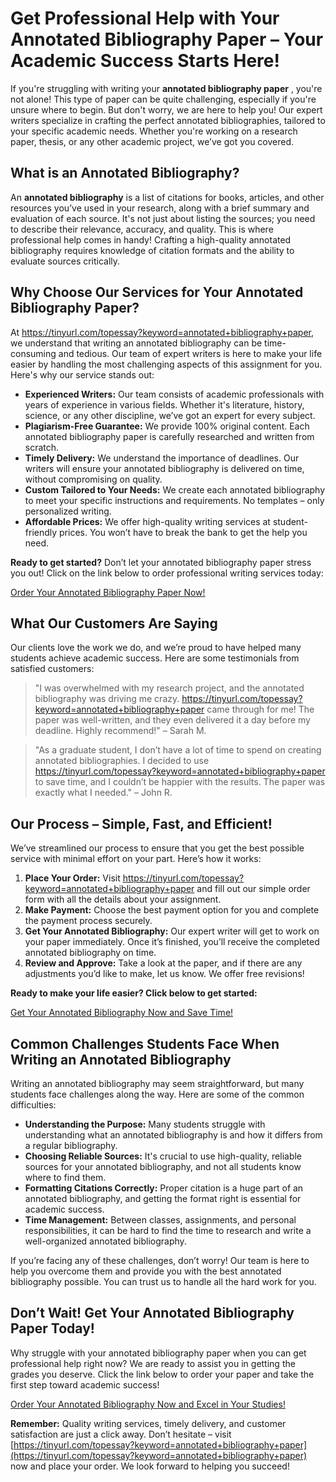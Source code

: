 # Get Professional Help with Your Annotated Bibliography Paper – Your Academic Success Starts Here!

If you're struggling with writing your **annotated bibliography paper** , you're not alone! This type of paper can be quite challenging, especially if you're unsure where to begin. But don't worry, we are here to help you! Our expert writers specialize in crafting the perfect annotated bibliographies, tailored to your specific academic needs. Whether you're working on a research paper, thesis, or any other academic project, we’ve got you covered.

## What is an Annotated Bibliography?

An **annotated bibliography** is a list of citations for books, articles, and other resources you’ve used in your research, along with a brief summary and evaluation of each source. It's not just about listing the sources; you need to describe their relevance, accuracy, and quality. This is where professional help comes in handy! Crafting a high-quality annotated bibliography requires knowledge of citation formats and the ability to evaluate sources critically.

## Why Choose Our Services for Your Annotated Bibliography Paper?

At https://tinyurl.com/topessay?keyword=annotated+bibliography+paper, we understand that writing an annotated bibliography can be time-consuming and tedious. Our team of expert writers is here to make your life easier by handling the most challenging aspects of this assignment for you. Here's why our service stands out:

- **Experienced Writers:** Our team consists of academic professionals with years of experience in various fields. Whether it's literature, history, science, or any other discipline, we’ve got an expert for every subject.
- **Plagiarism-Free Guarantee:** We provide 100% original content. Each annotated bibliography paper is carefully researched and written from scratch.
- **Timely Delivery:** We understand the importance of deadlines. Our writers will ensure your annotated bibliography is delivered on time, without compromising on quality.
- **Custom Tailored to Your Needs:** We create each annotated bibliography to meet your specific instructions and requirements. No templates – only personalized writing.
- **Affordable Prices:** We offer high-quality writing services at student-friendly prices. You won’t have to break the bank to get the help you need.

**Ready to get started?** Don’t let your annotated bibliography paper stress you out! Click on the link below to order professional writing services today:

[Order Your Annotated Bibliography Paper Now!](https://tinyurl.com/topessay?keyword=annotated+bibliography+paper)

## What Our Customers Are Saying

Our clients love the work we do, and we’re proud to have helped many students achieve academic success. Here are some testimonials from satisfied customers:

> "I was overwhelmed with my research project, and the annotated bibliography was driving me crazy. https://tinyurl.com/topessay?keyword=annotated+bibliography+paper came through for me! The paper was well-written, and they even delivered it a day before my deadline. Highly recommend!" – Sarah M.

> "As a graduate student, I don’t have a lot of time to spend on creating annotated bibliographies. I decided to use https://tinyurl.com/topessay?keyword=annotated+bibliography+paper to save time, and I couldn’t be happier with the results. The paper was exactly what I needed." – John R.

## Our Process – Simple, Fast, and Efficient!

We’ve streamlined our process to ensure that you get the best possible service with minimal effort on your part. Here’s how it works:

1. **Place Your Order:** Visit https://tinyurl.com/topessay?keyword=annotated+bibliography+paper and fill out our simple order form with all the details about your assignment.
2. **Make Payment:** Choose the best payment option for you and complete the payment process securely.
3. **Get Your Annotated Bibliography:** Our expert writer will get to work on your paper immediately. Once it’s finished, you’ll receive the completed annotated bibliography on time.
4. **Review and Approve:** Take a look at the paper, and if there are any adjustments you’d like to make, let us know. We offer free revisions!

**Ready to make your life easier? Click below to get started:**

[Get Your Annotated Bibliography Now and Save Time!](https://tinyurl.com/topessay?keyword=annotated+bibliography+paper)

## Common Challenges Students Face When Writing an Annotated Bibliography

Writing an annotated bibliography may seem straightforward, but many students face challenges along the way. Here are some of the common difficulties:

- **Understanding the Purpose:** Many students struggle with understanding what an annotated bibliography is and how it differs from a regular bibliography.
- **Choosing Reliable Sources:** It's crucial to use high-quality, reliable sources for your annotated bibliography, and not all students know where to find them.
- **Formatting Citations Correctly:** Proper citation is a huge part of an annotated bibliography, and getting the format right is essential for academic success.
- **Time Management:** Between classes, assignments, and personal responsibilities, it can be hard to find the time to research and write a well-organized annotated bibliography.

If you’re facing any of these challenges, don’t worry! Our team is here to help you overcome them and provide you with the best annotated bibliography possible. You can trust us to handle all the hard work for you.

## Don’t Wait! Get Your Annotated Bibliography Paper Today!

Why struggle with your annotated bibliography paper when you can get professional help right now? We are ready to assist you in getting the grades you deserve. Click the link below to order your paper and take the first step toward academic success!

[Order Your Annotated Bibliography Now and Excel in Your Studies!](https://tinyurl.com/topessay?keyword=annotated+bibliography+paper)

**Remember:** Quality writing services, timely delivery, and customer satisfaction are just a click away. Don’t hesitate – visit [https://tinyurl.com/topessay?keyword=annotated+bibliography+paper](https://tinyurl.com/topessay?keyword=annotated+bibliography+paper) now and place your order. We look forward to helping you succeed!
